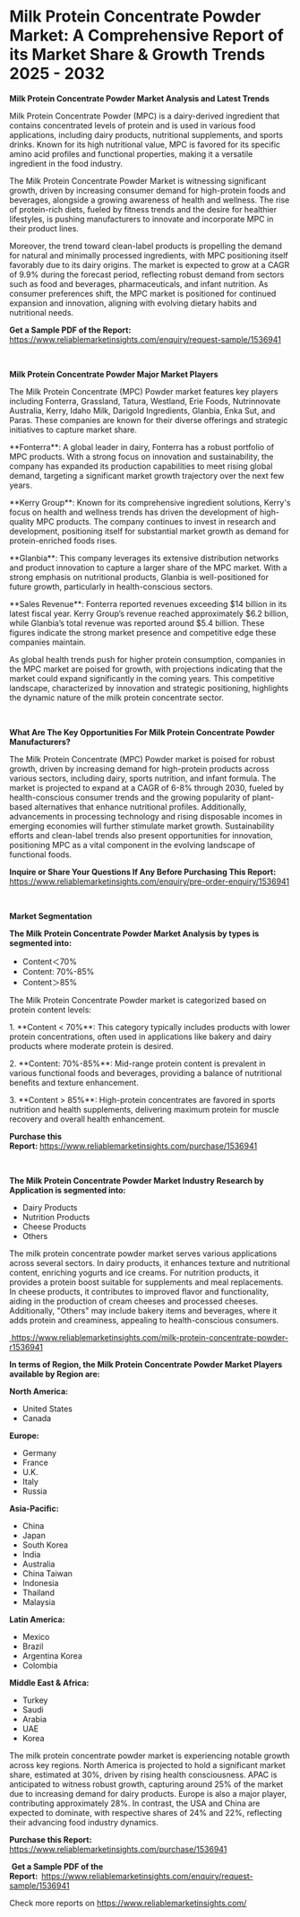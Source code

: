 <p><h1>Milk Protein Concentrate Powder Market: A Comprehensive Report of its Market Share & Growth Trends 2025 - 2032</h1></p><p><strong>Milk Protein Concentrate Powder Market Analysis and Latest Trends</strong></p>
<p><p>Milk Protein Concentrate Powder (MPC) is a dairy-derived ingredient that contains concentrated levels of protein and is used in various food applications, including dairy products, nutritional supplements, and sports drinks. Known for its high nutritional value, MPC is favored for its specific amino acid profiles and functional properties, making it a versatile ingredient in the food industry.</p><p>The Milk Protein Concentrate Powder Market is witnessing significant growth, driven by increasing consumer demand for high-protein foods and beverages, alongside a growing awareness of health and wellness. The rise of protein-rich diets, fueled by fitness trends and the desire for healthier lifestyles, is pushing manufacturers to innovate and incorporate MPC in their product lines. </p><p>Moreover, the trend toward clean-label products is propelling the demand for natural and minimally processed ingredients, with MPC positioning itself favorably due to its dairy origins. The market is expected to grow at a CAGR of 9.9% during the forecast period, reflecting robust demand from sectors such as food and beverages, pharmaceuticals, and infant nutrition. As consumer preferences shift, the MPC market is positioned for continued expansion and innovation, aligning with evolving dietary habits and nutritional needs.</p></p>
<p><strong>Get a Sample PDF of the Report:&nbsp;</strong> <a href="https://www.reliablemarketinsights.com/enquiry/request-sample/1536941?utm_campaign=3196&utm_medium=2&utm_source=Github&utm_content=ia&utm_term=08032025&utm_id=milk-protein-concentrate-powder">https://www.reliablemarketinsights.com/enquiry/request-sample/1536941</a></p>
<p>&nbsp;</p>
<p><strong>Milk Protein Concentrate Powder Major Market Players</strong></p>
<p><p>The Milk Protein Concentrate (MPC) Powder market features key players including Fonterra, Grassland, Tatura, Westland, Erie Foods, Nutrinnovate Australia, Kerry, Idaho Milk, Darigold Ingredients, Glanbia, Enka Sut, and Paras. These companies are known for their diverse offerings and strategic initiatives to capture market share.</p><p>**Fonterra**: A global leader in dairy, Fonterra has a robust portfolio of MPC products. With a strong focus on innovation and sustainability, the company has expanded its production capabilities to meet rising global demand, targeting a significant market growth trajectory over the next few years.</p><p>**Kerry Group**: Known for its comprehensive ingredient solutions, Kerry's focus on health and wellness trends has driven the development of high-quality MPC products. The company continues to invest in research and development, positioning itself for substantial market growth as demand for protein-enriched foods rises.</p><p>**Glanbia**: This company leverages its extensive distribution networks and product innovation to capture a larger share of the MPC market. With a strong emphasis on nutritional products, Glanbia is well-positioned for future growth, particularly in health-conscious sectors.</p><p>**Sales Revenue**: Fonterra reported revenues exceeding $14 billion in its latest fiscal year. Kerry Group’s revenue reached approximately $6.2 billion, while Glanbia’s total revenue was reported around $5.4 billion. These figures indicate the strong market presence and competitive edge these companies maintain.</p><p>As global health trends push for higher protein consumption, companies in the MPC market are poised for growth, with projections indicating that the market could expand significantly in the coming years. This competitive landscape, characterized by innovation and strategic positioning, highlights the dynamic nature of the milk protein concentrate sector.</p></p>
<p>&nbsp;</p>
<p><strong>What Are The Key Opportunities For Milk Protein Concentrate Powder Manufacturers?</strong></p>
<p><p>The Milk Protein Concentrate (MPC) Powder market is poised for robust growth, driven by increasing demand for high-protein products across various sectors, including dairy, sports nutrition, and infant formula. The market is projected to expand at a CAGR of 6-8% through 2030, fueled by health-conscious consumer trends and the growing popularity of plant-based alternatives that enhance nutritional profiles. Additionally, advancements in processing technology and rising disposable incomes in emerging economies will further stimulate market growth. Sustainability efforts and clean-label trends also present opportunities for innovation, positioning MPC as a vital component in the evolving landscape of functional foods.</p></p>
<p><strong>Inquire or Share Your Questions If Any Before Purchasing This Report:</strong> <a href="https://www.reliablemarketinsights.com/enquiry/pre-order-enquiry/1536941?utm_campaign=3196&utm_medium=2&utm_source=Github&utm_content=ia&utm_term=08032025&utm_id=milk-protein-concentrate-powder">https://www.reliablemarketinsights.com/enquiry/pre-order-enquiry/1536941</a></p>
<p>&nbsp;</p>
<p><strong>Market Segmentation</strong></p>
<p><strong>The Milk Protein Concentrate Powder Market Analysis by types is segmented into:</strong></p>
<p><ul><li>Content＜70%</li><li>Content: 70%-85%</li><li>Content＞85%</li></ul></p>
<p><p>The Milk Protein Concentrate Powder market is categorized based on protein content levels: </p><p>1. **Content < 70%**: This category typically includes products with lower protein concentrations, often used in applications like bakery and dairy products where moderate protein is desired.</p><p>  </p><p>2. **Content: 70%-85%**: Mid-range protein content is prevalent in various functional foods and beverages, providing a balance of nutritional benefits and texture enhancement.</p><p>  </p><p>3. **Content > 85%**: High-protein concentrates are favored in sports nutrition and health supplements, delivering maximum protein for muscle recovery and overall health enhancement.</p></p>
<p><strong>Purchase this Report:&nbsp;</strong><a href="https://www.reliablemarketinsights.com/purchase/1536941?utm_campaign=3196&utm_medium=2&utm_source=Github&utm_content=ia&utm_term=08032025&utm_id=milk-protein-concentrate-powder">https://www.reliablemarketinsights.com/purchase/1536941</a></p>
<p>&nbsp;</p>
<p><strong>The Milk Protein Concentrate Powder Market Industry Research by Application is segmented into:</strong></p>
<p><ul><li>Dairy Products</li><li>Nutrition Products</li><li>Cheese Products</li><li>Others</li></ul></p>
<p><p>The milk protein concentrate powder market serves various applications across several sectors. In dairy products, it enhances texture and nutritional content, enriching yogurts and ice creams. For nutrition products, it provides a protein boost suitable for supplements and meal replacements. In cheese products, it contributes to improved flavor and functionality, aiding in the production of cream cheeses and processed cheeses. Additionally, "Others" may include bakery items and beverages, where it adds protein and creaminess, appealing to health-conscious consumers.</p></p>
<p><a href="https://www.reliablemarketinsights.com/milk-protein-concentrate-powder-r1536941?utm_campaign=3196&utm_medium=2&utm_source=Github&utm_content=ia&utm_term=08032025&utm_id=milk-protein-concentrate-powder">&nbsp;https://www.reliablemarketinsights.com/milk-protein-concentrate-powder-r1536941</a></p>
<p><strong>In terms of Region, the Milk Protein Concentrate Powder Market Players available by Region are:</strong></p>
<p>
    <p> <strong> North America: </strong>
        <ul>
            <li>United States</li>
            <li>Canada</li>
        </ul>
        </p> 
    <p> <strong> Europe: </strong>
        <ul>
            <li>Germany</li>
            <li>France</li>
            <li>U.K.</li>
            <li>Italy</li>
            <li>Russia</li>
        </ul>
        </p> 
    <p> <strong> Asia-Pacific: </strong>
        <ul>
            <li>China</li>
            <li>Japan</li>
            <li>South Korea</li>
            <li>India</li>
            <li>Australia</li>
            <li>China Taiwan</li>
            <li>Indonesia</li>
            <li>Thailand</li>
            <li>Malaysia</li>
        </ul>
        </p> 
    <p> <strong> Latin America: </strong>
        <ul>
            <li>Mexico</li>
            <li>Brazil</li>
            <li>Argentina Korea</li>
            <li>Colombia</li>
        </ul>
        </p> 
    <p> <strong> Middle East & Africa: </strong>
        <ul>
            <li>Turkey</li>
            <li>Saudi</li>
            <li>Arabia</li>
            <li>UAE</li>
            <li>Korea</li>
        </ul>
    </p>
    </p>
<p><p>The milk protein concentrate powder market is experiencing notable growth across key regions. North America is projected to hold a significant market share, estimated at 30%, driven by rising health consciousness. APAC is anticipated to witness robust growth, capturing around 25% of the market due to increasing demand for dairy products. Europe is also a major player, contributing approximately 28%. In contrast, the USA and China are expected to dominate, with respective shares of 24% and 22%, reflecting their advancing food industry dynamics.</p></p>
<p><strong>Purchase this Report: </strong><a href="https://www.reliablemarketinsights.com/purchase/1536941?utm_campaign=3196&utm_medium=2&utm_source=Github&utm_content=ia&utm_term=08032025&utm_id=milk-protein-concentrate-powder">https://www.reliablemarketinsights.com/purchase/1536941</a></p>
<p>&nbsp;<strong>Get a Sample PDF of the Report:&nbsp;&nbsp;</strong><a href="https://www.reliablemarketinsights.com/enquiry/request-sample/1536941?utm_campaign=3196&utm_medium=2&utm_source=Github&utm_content=ia&utm_term=08032025&utm_id=milk-protein-concentrate-powder">https://www.reliablemarketinsights.com/enquiry/request-sample/1536941</a></p>
<p><strong></strong></p>
<p>Check more reports on <a href="https://www.reliablemarketinsights.com/?utm_campaign=3196&utm_medium=2&utm_source=Github&utm_content=ia&utm_term=08032025&utm_id=milk-protein-concentrate-powder">https://www.reliablemarketinsights.com/</a></p>